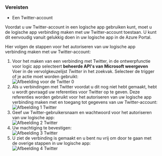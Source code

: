 ### <a name="prerequisites"></a>Vereisten
* Een Twitter-account 

Voordat u uw Twitter-account in een logische app gebruiken kunt, moet u de logische app verbinding maken met uw Twitter-account toestaan. U kunt dit eenvoudig vanuit gelukkig doen in uw logische app in de Azure Portal. 

Hier volgen de stappen voor het autoriseren van uw logische app verbinding maken met uw Twitter-account:

1. Voor het maken van een verbinding met Twitter, in de ontwerpfunctie voor logic app selecteert **beheerde API's van Microsoft weergeven** Voer in de vervolgkeuzelijst *Twitter* in het zoekvak. Selecteer de trigger of je actie moet worden gebruikt:  
   ![Afbeelding voor de Twitter 0](./media/connectors-create-api-twitter/twitter-0.png)
2. Als u verbindingen met Twitter voordat u dit nog niet hebt gemaakt, hebt u wordt gevraagd uw referenties voor Twitter op te geven. Deze referenties worden gebruikt voor het autoriseren van uw logische app verbinding maken met en toegang tot gegevens van uw Twitter-account:  
   ![Afbeelding 1 Twitter](./media/connectors-create-api-twitter/twitter-1.png)  
3. Geef uw Twitter-gebruikersnaam en wachtwoord voor het autoriseren van uw logische app:  
   ![Afbeelding 2 Twitter](./media/connectors-create-api-twitter/twitter-2.png)  
4. Uw machtiging te bevestigen:  
   ![Afbeelding 3 Twitter](./media/connectors-create-api-twitter/twitter-3.png)  
5. U ziet de verbinding is gemaakt en u bent nu vrij om door te gaan met de overige stappen in uw logische app:  
   ![Afbeelding 4 Twitter](./media/connectors-create-api-twitter/twitter-4.png)

